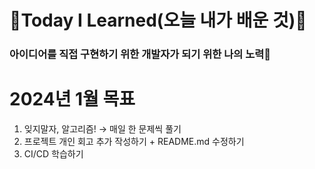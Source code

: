 # 🌱Today I Learned(오늘 내가 배운 것)🌱

<h3> 아이디어를 직접 구현하기 위한 개발자가 되기 위한 나의 노력🤞 </h3>

<h1> 2024년 1월 목표</h1>

1. 잊지말자, 알고리즘! → 매일 한 문제씩 풀기<br>
2. 프로젝트 개인 회고 추가 작성하기 + README.md 수정하기 <br>
3. CI/CD 학습하기<br>

